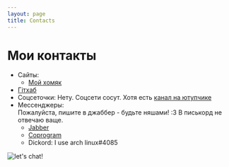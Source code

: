 ```yaml
---
layout: page
title: Contacts
---
```


# Мои контакты
- Сайты:
  - [Мой хомяк](https://lolifox.000webhostapp.com)
- [Гiтхаб](https://github.com/systemdfan)
- Соцсеточки:
  Нету. Соцсети сосут. Хотя есть [канал на ютупчике](https://www.youtube.com/channel/UCeRItQq-oYqCJp9XmkxnoCQ)
- Мессенджеры:  
Пожалуйста, пишите в джаббер - будьте няшами! :3 В писькорд не отвечаю ваще.
  - [Jabber](xmpp:andrewbalkon@disroot.org)
  - [Coprogram](https://t.me/systemdfan)
  - Dickord: I use arch linux#4085

![let's chat!](https://media1.tenor.com/images/c58a11e317daab72327af65e662e3ddc/tenor.gif)
